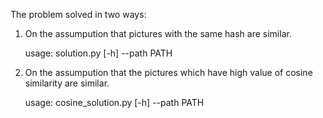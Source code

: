 The problem solved in two ways:

1) On the assumpution that pictures with the same hash are similar.

   usage: solution.py [-h] --path PATH 

1) On the assumpution that the pictures which have high value of cosine similarity are similar.

   usage: cosine_solution.py [-h] --path PATH 

